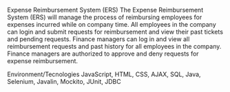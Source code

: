
Expense Reimbursement System (ERS) 
The Expense Reimbursement System (ERS) will manage the process of reimbursing employees for expenses incurred while on company time. 
All employees in the company can login and submit requests for reimbursement and view their past tickets and pending requests. 
Finance managers can log in and view all reimbursement requests and past history for all employees in the company.
Finance managers are authorized to approve and deny requests for expense reimbursement.


Environment/Tecnologies
JavaScript, HTML, CSS, AJAX, SQL, Java, Selenium, Javalin, Mockito, JUnit, JDBC
